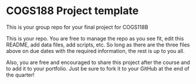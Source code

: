 # COGS188 Project template
This is your group repo for your final project for COGS118B

This is your repo. You are free to manage the repo as you see fit, edit this README, add data files, add scripts, etc. So long as there are the three files above on due dates with the required information, the rest is up to you all.

Also, you are free and encouraged to share this project after the course and to add it to your portfolio. Just be sure to fork it to your GitHub at the end of the quarter!
